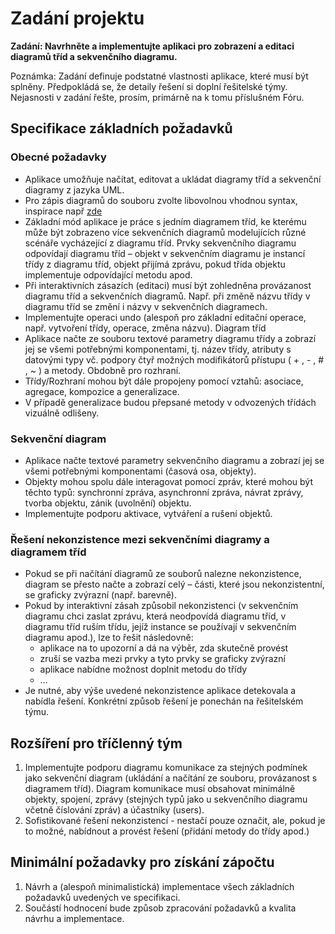 # Zadání projektu

**Zadání: Navrhněte a implementujte aplikaci pro zobrazení a editaci diagramů tříd a sekvenčního diagramu.**

Poznámka: Zadání definuje podstatné vlastnosti aplikace, které musí být splněny. Předpokládá se, že detaily řešení si doplní řešitelské týmy. Nejasnosti v zadání řešte, prosím, primárně na k tomu příslušném Fóru.

## Specifikace základních požadavků

### Obecné požadavky
- Aplikace umožňuje načítat, editovat a ukládat diagramy tříd a sekvenční diagramy z jazyka UML.
- Pro zápis diagramů do souboru zvolte libovolnou vhodnou syntax, inspirace např [zde](https://real-world-plantuml.com/umls/4613222493585408)
- Základní mód aplikace je práce s jedním diagramem tříd, ke kterému může být zobrazeno více sekvenčních diagramů modelujících různé scénáře vycházející z diagramu tříd. Prvky sekvenčního diagramu odpovídají diagramu tříd – objekt v sekvenčním diagramu je instancí třídy z diagramu tříd, objekt přijímá zprávu, pokud třída objektu implementuje odpovídající metodu apod.
- Při interaktivních zásazích (editaci) musí být zohledněna provázanost diagramu tříd a sekvenčních diagramů. Např. při změně názvu třídy v diagramu tříd se změní i názvy v sekvenčních diagramech.
- Implementujte operaci undo (alespoň pro základní editační operace, např. vytvoření třídy, operace, změna názvu).
Diagram tříd
- Aplikace načte ze souboru textové parametry diagramu třídy a zobrazí jej se všemi potřebnými komponentami, tj. název třídy, atributy s datovými typy vč. podpory čtyř možných modifikátorů přístupu ( + , - , # , ~ ) a metody. Obdobně pro rozhraní.
- Třídy/Rozhraní mohou být dále propojeny pomocí vztahů: asociace, agregace, kompozice a generalizace.
- V případě generalizace budou přepsané metody v odvozených třídách vizuálně odlišeny.
### Sekvenční diagram
- Aplikace načte textové parametry sekvenčního diagramu a zobrazí jej se všemi potřebnými komponentami (časová osa, objekty).
- Objekty mohou spolu dále interagovat pomocí zpráv, které mohou být těchto typů: synchronní zpráva, asynchronní zpráva, návrat zprávy, tvorba objektu, zánik (uvolnění) objektu.
- Implementujte podporu aktivace, vytváření a rušení objektů.
### Řešení nekonzistence mezi sekvenčními diagramy a diagramem tříd
- Pokud se při načítání diagramů ze souborů nalezne nekonzistence, diagram se přesto načte a zobrazí celý – části, které jsou nekonzistentní, se graficky zvýrazní (např. barevně).
- Pokud by interaktivní zásah způsobil nekonzistenci (v sekvenčním diagramu chci zaslat zprávu, která neodpovídá diagramu tříd, v diagramu tříd ruším třídu, jejíž instance se používají v sekvenčním diagramu apod.), lze to řešit následovně:
    - aplikace na to upozorní a dá na výběr, zda skutečně provést
    - zruší se vazba mezi prvky a tyto prvky se graficky zvýrazní
    - aplikace nabídne možnost doplnit metodu do třídy
    - …
- Je nutné, aby výše uvedené nekonzistence aplikace detekovala a nabídla řešení. Konkrétní způsob řešení je ponechán na řešitelském týmu.

## Rozšíření pro tříčlenný tým

1. Implementujte podporu diagramu komunikace za stejných podmínek jako sekvenční diagram (ukládání a načítání ze souboru, provázanost s diagramem tříd). Diagram komunikace musí obsahovat minimálně objekty, spojení, zprávy (stejných typů jako u sekvenčního diagramu včetně číslování zpráv) a účastníky (users).
2. Sofistikované řešení nekonzistencí - nestačí pouze označit, ale, pokud je to možné, nabídnout a provést řešení (přidání metody do třídy apod.)

## Minimální požadavky pro získání zápočtu

1. Návrh a (alespoň minimalistická) implementace všech základních požadavků uvedených ve specifikaci.
2. Součástí hodnocení bude způsob zpracování požadavků a kvalita návrhu a implementace.
